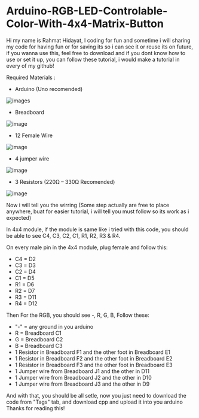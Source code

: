 # Arduino-RGB-LED-Controlable-Color-With-4x4-Matrix-Button

Hi my name is Rahmat Hidayat, I coding for fun and sometime i will sharing my code for having fun or for saving its so i can see it or reuse its on future, if you wanna use this, feel free to download and if you dont know how to use or set it up, you can follow these tutorial, i would make a tutorial in every of my github!

Required Materials :
- Arduino (Uno recomended)

![images](https://github.com/user-attachments/assets/6514070c-9303-4204-849e-5f89de9a6089)

- Breadboard

![image](https://github.com/user-attachments/assets/332d3fd9-3407-48b7-893d-25239041ea2d)

- 12 Female Wire

![image](https://github.com/user-attachments/assets/10eac380-b657-441b-bdea-3c2ec62f1e2a)

- 4 jumper wire

![image](https://github.com/user-attachments/assets/be4674a8-e746-4a2a-a7cd-dab76121cd4b)

- 3 Resistors (220Ω – 330Ω Recomended)

![image](https://github.com/user-attachments/assets/da89bdc5-1282-44a9-9d81-bb5ef19430d0)


Now i will tell you the wirring
(Some step actually are free to place anywhere, buat for easier tutorial, i will tell you must follow so its work as i expected)

In 4x4 module, if the module is same like i tried with this code, you should be able to see C4, C3, C2, C1, R1, R2, R3 & R4.

On every male pin in the 4x4 module, plug female and follow this:
- C4 = D2
- C3 = D3
- C2 = D4
- C1 = D5
- R1 = D6
- R2 = D7
- R3 = D11
- R4 = D12

Then For the RGB, you should see -, R, G, B, Follow these:
- "-" = any ground in you arduino
- R = Breadboard C1
- G = Breadboard C2
- B = Breadboard C3
- 1 Resistor in Breadboard F1 and the other foot in Breadboard E1
- 1 Resistor in Breadboard F2 and the other foot in Breadboard E2
- 1 Resistor in Breadboard F3 and the other foot in Breadboard E3
- 1 Jumper wire from Breadboard J1 and the other in D11
- 1 Jumper wire from Breadboard J2 and the other in D10
- 1 Jumper wire from Breadboard J3 and the other in D9

And with that, you should be all setle, now you just need to download the code from "Tags" tab, and download cpp and upload it into you arduino Thanks for reading this!

